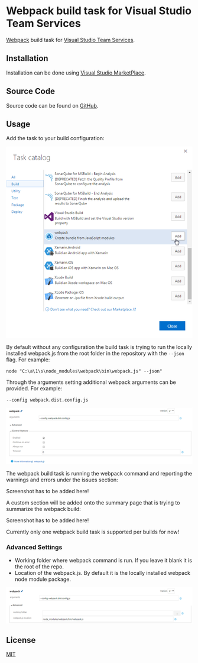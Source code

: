 # Webpack build task for Visual Studio Team Services

[Webpack](https://webpack.github.io/) build task for [Visual Studio Team Services](https://www.visualstudio.com/fr-fr/products/visual-studio-team-services-vs.aspx).

## Installation

Installation can be done using [Visual Studio MarketPlace](https://marketplace.visualstudio.com/items?itemName=Dealogic.webpack-vsts-extension).

## Source Code

Source code can be found on [GitHub](https://github.com/Dealogic/webpack-vsts-extension).

## Usage

Add the task to your build configuration:

![Add webpack task](https://raw.githubusercontent.com/Dealogic/webpack-vsts-extension/master/screenshots/TaskCatalog.png)

By default without any configuration the build task is trying to run the locally installed webpack.js from the root folder in the repository with the `--json` flag. For example:
```
node "C:\a\1\s\node_modules\webpack\bin\webpack.js" --json"
```

Through the arguments setting additional webpack arguments can be provided. For example:
```
--config webpack.dist.config.js
```

![Webpack arguments](https://raw.githubusercontent.com/Dealogic/webpack-vsts-extension/master/screenshots/WebpackArguments.png)

The webpack build task is running the webpack command and reporting the warnings and errors under the issues section:

Screenshot has to be added here!

A custom section will be added onto the summary page that is trying to summarize the webpack build:

Screenshot has to be added here!

Currently only one webpack build task is supported per builds for now!

### Advanced Settings

- Working folder where webpack command is run. If you leave it blank it is the root of the repo.
- Location of the webpack.js. By default it is the locally installed webpack node module package.

![Advanced settings](https://raw.githubusercontent.com/Dealogic/webpack-vsts-extension/master/screenshots/AdvancedSettings.png)

## License

[MIT](https://github.com/Dealogic/webpack-vsts-extension/blob/master/LICENSE)
